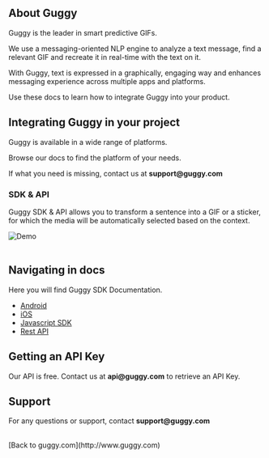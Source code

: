 ## About Guggy

Guggy is the leader in smart predictive GIFs.

We use a messaging-oriented NLP engine to analyze a text message, find a relevant GIF and recreate it in real-time with the text on it.

With Guggy, text is expressed in a graphically, engaging way and enhances messaging experience across multiple apps and platforms.

Use these docs to learn how to integrate Guggy into your product.

## Integrating Guggy in your project

Guggy is available in a wide range of platforms.

Browse our docs to find the platform of your needs.

If what you need is missing, contact us at __support@guggy.com__
<br/>

### SDK & API

Guggy SDK & API allows you to transform a sentence into a GIF or a sticker,
for which the media will be automatically selected based on the context.

![Demo](http://s3.amazonaws.com/guggyresources/guggyexample.gif)
<br/>
<br/>

## Navigating in docs

Here you will find Guggy SDK Documentation.

* [Android](android)
* [iOS](ios-swift)
* [Javascript SDK](js-sdk)
* [Rest API](rest-api)

## Getting an API Key
Our API is free. Contact us at __api@guggy.com__ to retrieve an API Key.

## Support
For any questions or support, contact __support@guggy.com__

<br/>
[Back to guggy.com](http://www.guggy.com)

